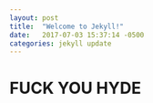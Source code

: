 ```yaml
---
layout: post
title:  "Welcome to Jekyll!"
date:   2017-07-03 15:37:14 -0500
categories: jekyll update
---
```


# FUCK YOU HYDE
